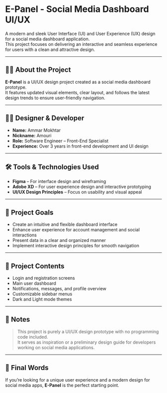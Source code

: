 # E-Panel - Social Media Dashboard UI/UX

A modern and sleek User Interface (UI) and User Experience (UX) design for a social media dashboard application.  
This project focuses on delivering an interactive and seamless experience for users with a clean and attractive design.

---

## 👨‍💻 About the Project

**E-Panel** is a UI/UX design project created as a social media dashboard prototype.  
It features updated visual elements, clear layout, and follows the latest design trends to ensure user-friendly navigation.

---

## 🧑‍🎨 Designer & Developer

- **Name:** Ammar Mokhtar  
- **Nickname:** Amouri  
- **Role:** Software Engineer – Front-End Specialist  
- **Experience:** Over 3 years in front-end development and UI design

---

## 🛠️ Tools & Technologies Used

- **Figma** – For interface design and wireframing  
- **Adobe XD** – For user experience design and interactive prototyping  
- **UI/UX Design Principles** – Focus on usability and visual appeal

---

## 🎯 Project Goals

- Create an intuitive and flexible dashboard interface  
- Enhance user experience for account management and social interactions  
- Present data in a clear and organized manner  
- Implement interactive design principles for smooth navigation

---

## 📁 Project Contents

- Login and registration screens  
- Main user dashboard  
- Notifications, messages, and profile overview  
- Customizable sidebar menus  
- Dark and Light mode themes

---

## 📌 Notes

> This project is purely a UI/UX design prototype with no programming code included.  
It serves as inspiration or a preliminary design guide for developers working on social media applications.

---

## 📣 Final Words

If you’re looking for a unique user experience and a modern design for social media apps, **E-Panel** is the perfect starting point.

